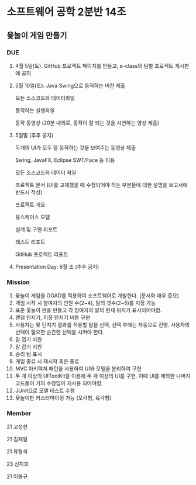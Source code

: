 # 소프트웨어 공학 2분반 14조

## 윷놀이 게임 만들기

### DUE

1. 4월 5일(토): GitHub 프로젝트 페이지를 만들고, e-class의 팀별 프로젝트 게시판에 공지
2. 5월 10일(토): Java Swing으로 동작하는 버전 제출

   모든 소스코드와 데이터화일

   동작하는 실행화일

   동작 동영상 (20분 내외로, 동작이 잘 되는 것을 시연하는 영상 제출)

3. 5월말 (추후 공지)

   두개의 UI가 모두 잘 동작하는 것을 보여주는 동영상 제출

   Swing, JavaFX, Eclipse SWT/Face 등 이용

   모든 소스코드와 데이터 화일

   프로젝트 문서 (UI를 교체했을 때 수정되어야 하는 부분들에 대한 설명을 보고서에 반드시 작성)

   프로젝트 개요

   유스케이스 모델

   설계 및 구현 리포트

   테스트 리포트

   GitHub 프로젝트 리포트

4. Presentation Day: 6월 초 (추후 공지)

### Mission

1. 윷놀이 게임을 OOAD를 적용하여 소프트웨어로 개발한다. (문서화 매우 중요)
2. 게임 시작 시 참여자의 인원 수(2~4), 말의 갯수(2~5)를 지정 가능
3. 표준 윷놀이 판을 만들고 각 참여자의 말의 현재 위치가 표시되어야함.
4. 랜덤 던지기, 지정 던지기 버튼 구현
5. 사용자는 윷 던지기 결과를 적용할 말을 선택, 선택 후에는 자동으로 진행. 사용자의 선택이 필요한 순간엔 선택을 시켜야 한다.
6. 말 업기 지원
7. 말 잡기 지원
8. 승리 팀 표시
9. 게임 종료 시 재시작 혹은 종료
10. MVC 아키텍쳐 패턴을 사용하여 UI와 모델을 분리하여 구현
11. 두 개 이상의 UIToolKit을 이용해 두 개 이상의 UI를 구현. 이때 UI를 제외한 나머지 코드들이 거의 수정없이 재사용 되어야함.
12. JUnit으로 모델 테스트 수행
13. 윷놀이판 커스터마이징 가능 (오각형, 육각형)

### Member

21 고성현

21 김재일

21 류형석

23 신지호

21 이동규
